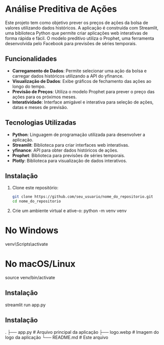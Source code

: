 # Análise Preditiva de Ações

Este projeto tem como objetivo prever os preços de ações da bolsa de valores utilizando dados históricos. A aplicação é construída com Streamlit, uma biblioteca Python que permite criar aplicações web interativas de forma rápida e fácil. O modelo preditivo utiliza o Prophet, uma ferramenta desenvolvida pelo Facebook para previsões de séries temporais.

## Funcionalidades

- **Carregamento de Dados**: Permite selecionar uma ação da bolsa e carregar dados históricos utilizando a API do yfinance.
- **Visualização de Dados**: Exibe gráficos de fechamento das ações ao longo do tempo.
- **Previsão de Preços**: Utiliza o modelo Prophet para prever o preço das ações para os próximos meses.
- **Interatividade**: Interface amigável e interativa para seleção de ações, datas e meses de previsão.

## Tecnologias Utilizadas

- **Python**: Linguagem de programação utilizada para desenvolver a aplicação.
- **Streamlit**: Biblioteca para criar interfaces web interativas.
- **yfinance**: API para obter dados históricos de ações.
- **Prophet**: Biblioteca para previsões de séries temporais.
- **Plotly**: Biblioteca para visualização de dados interativos.

## Instalação

1. Clone este repositório:
   ```bash
   git clone https://github.com/seu_usuario/nome_do_repositorio.git
   cd nome_do_repositorio
2. Crie um ambiente virtual e ative-o:
python -m venv venv
# No Windows
venv\Scripts\activate
# No macOS/Linux
source venv/bin/activate

## Instalação
streamlit run app.py

## Instalação

.
├── app.py                # Arquivo principal da aplicação
├── logo.webp             # Imagem do logo da aplicação
└── README.md             # Este arquivo



